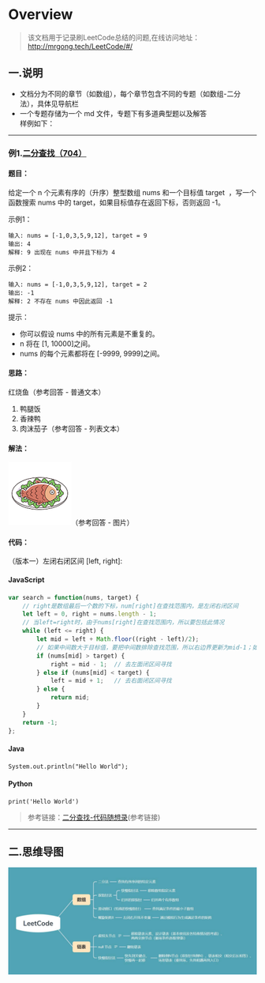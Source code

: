 # Overview

> 该文档用于记录刷LeetCode总结的问题,在线访问地址：http://mrgong.tech/LeetCode/#/

## 一.说明

- 文档分为不同的章节（如数组），每个章节包含不同的专题（如数组-二分法），具体见导航栏  
- 一个专题存储为一个 md 文件，专题下有多道典型题以及解答  
样例如下：

<!-- 问题用三级标题，答案用四级标题 -->
<!-- *****************COPY************************ -->

---

### 例1.[二分查找（704）](https://leetcode.cn/problems/binary-search/)

#### 题目：
给定一个 n 个元素有序的（升序）整型数组 nums 和一个目标值 target  ，写一个函数搜索 nums 中的 target，如果目标值存在返回下标，否则返回 -1。  

示例1：
```
输入: nums = [-1,0,3,5,9,12], target = 9
输出: 4
解释: 9 出现在 nums 中并且下标为 4
```

示例2：
```
输入: nums = [-1,0,3,5,9,12], target = 2
输出: -1
解释: 2 不存在 nums 中因此返回 -1
```

提示：

- 你可以假设 nums 中的所有元素是不重复的。
- n 将在 [1, 10000]之间。
- nums 的每个元素都将在 [-9999, 9999]之间。

#### 思路：

红烧鱼（参考回答 - 普通文本）
1. 鸭腿饭
2. 香辣鸭
3. 肉沫茄子（参考回答 - 列表文本） 

#### 解法：

![红烧鱼](imgs/fish.png)（参考回答 - 图片）  

#### 代码：

（版本一）左闭右闭区间 [left, right]:
<!-- tabs:start -->

#### **JavaScript**

```javascript
var search = function(nums, target) {
    // right是数组最后一个数的下标，num[right]在查找范围内，是左闭右闭区间
    let left = 0, right = nums.length - 1;
    // 当left=right时，由于nums[right]在查找范围内，所以要包括此情况
    while (left <= right) {
        let mid = left + Math.floor((right - left)/2);
        // 如果中间数大于目标值，要把中间数排除查找范围，所以右边界更新为mid-1；如果右边界更新为mid，那中间数还在下次查找范围内
        if (nums[mid] > target) {
            right = mid - 1;  // 去左面闭区间寻找
        } else if (nums[mid] < target) {
            left = mid + 1;   // 去右面闭区间寻找
        } else {
            return mid;
        }
    }
    return -1;
};
```

#### **Java**

```
System.out.println("Hello World");
```

#### **Python**

```
print('Hello World')
```

<!-- tabs:end -->

>   参考链接：[二分查找-代码随想录](https://programmercarl.com/0704.%E4%BA%8C%E5%88%86%E6%9F%A5%E6%89%BE.html)(参考链接)
<!-- *****************COPY************************ -->
---

## 二.思维导图

![Overview](imgs/overview.jpg)


